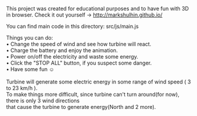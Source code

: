 This project was created for educational purposes and to have fun with 3D in browser.
Check it out yourself -> http://markshulhin.github.io/

You can find main code in this directory: src/js/main.js

Things you can do: <br/>
  • Change the speed of wind and see how turbine will react.<br/>
  • Charge the battery and enjoy the animation.<br/>
  • Power on/off the electricity and waste some energy.<br/>
  • Click the "STOP ALL" button, if you suspect some danger.<br/>
  • Have some fun ☺<br/>
  <br/>
 Turbine will generate some electric energy in some range of wind speed ( 3 to 23 km/h ).<br/>
 To make things more difficult, since turbine can't turn around(for now), there is only 3 wind directions<br/>
 that cause the turbine to generate energy(North and 2 more).
 
